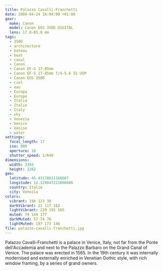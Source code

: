 ```yaml
---
title: Palazzo Cavalli-Franchetti
date: 2008-04-24 16:04:00 +01:00
gear:
  make: Canon
  model: Canon EOS 350D DIGITAL
  lens: 17.0-85.0 mm
tags:
  - 350D
  - architecture
  - bateau
  - boat
  - canal
  - Canon
  - Canon EF-S 17-85mm
  - Canon EF-S 17-85mm f/4-5.6 IS USM
  - Canon EOS 350D
  - ciel
  - eau
  - Europa
  - Europe
  - Italia
  - Italie
  - Italy
  - sky
  - Venezia
  - Venice
  - Venise
  - water
settings:
  focal_length: 17
  iso: 800
  aperture: 18
  shutter_speed: 1/640
dimensions:
  width: 3393
  height: 2262
geo:
  latitude: 45.43178611166667
  longitude: 12.329047221666666
  country: Italie
  city: Venezia
colors:
  vibrant: 194 123 30
  darkVibrant: 21 117 162
  lightVibrant: 229 192 165
  muted: 79 144 177
  darkMuted: 57 74 76
  lightMuted: 197 173 146
file: palazzo-cavalli-franchetti.jpg
---
```


Palazzo Cavalli-Franchetti is a palace in Venice, Italy, not far from the Ponte dell'Accademia and next to the Palazzo Barbaro on the Grand Canal of Venice. The palace was erected in 1565. In the 19th century it was internally modernised and externally enriched in Venetian Gothic style, with rich window framing, by a series of grand owners.
